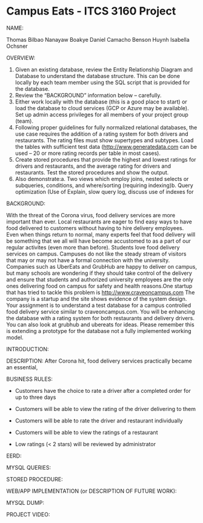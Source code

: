 # Campus Eats - ITCS 3160 Project

NAME:

Thomas Bilbao
Nanayaw Boakye
Daniel Camacho
Benson Huynh
Isabella Ochsner

OVERVIEW:

1)  Given an existing database, review the Entity Relationship Diagram and Database to understand the database structure.  This can be done locally by each team member using the SQL script that is provided for the database.
2)  Review the “BACKGROUND” information below – carefully.
3)  Either work locally with the database (this is a good place to start) or load the database to cloud services (GCP or Azure may be available). Set up admin access privileges for all members of your project group (team).
4)  Following proper guidelines for fully normalized relational databases, the use case requires the addition of a rating system for both drivers and restaurants.  The rating files must show supertypes and subtypes. Load the tables with sufficient test data (http://www.generatedata.com can be used – 20 or more rating records per table in most cases).
5)  Create stored procedures that provide the highest and lowest ratings for drivers and restaurants, and the average rating for drivers and restaurants.  Test the stored procedures and show the output.
6)  Also demonstrate:a. Two views which employ joins, nested selects or subqueries, conditions, and where/sorting (requiring indexing)b. Query optimization (Use of Explain, slow query log, discuss use of indexes for 

BACKGROUND: 

With the threat of the Corona virus, food delivery services are more important than ever.  Local restaurants are eager to find easy ways to have food delivered to customers without having to hire delivery employees. Even when things return to normal, many experts feel that food delivery will be something that we all will have become accustomed to as a part of our regular activites (even more than before).  Students love food delivery services on campus.  Campuses do not like the steady stream of visitors that may or  may not have a formal connection with the university.  Companies such as UberEats and GrubHub are happy to deliver on campus, but many schools are wondering if they should take control of the delivery and ensure that students and 
authorized university employees are the only ones delivering food on campus for safety and health reasons.One startup that has tried to tackle this problem  is http://www.craveoncampus.com The company is a startup and  the site shows evidence of the system design.  Your assignment is to understand a test database for a campus controlled food delivery service similar to craveoncampus.com.  You will be enhancing the database with a rating system for both restaurants and delivery drivers.  You can also look at grubhub and ubereats for ideas.  Please remember this is extending a prototype for the database not a fully implemented working model.   

INTRODUCTION:

DESCRIPTION:
After Corona hit, food delivery services practically became an essential,

BUSINESS RULES:

* Customers have the choice to rate a driver after a completed order for up to three days

* Customers will be able to view the rating of the driver delivering to them

* Customers will be able to rate the driver and restaurant individually

* Customers will be able to view the ratings of a restaurant

* Low ratings (< 2 stars) will be reviewed by administrator

EERD:

MYSQL QUERIES:

STORED PROCEDURE:

WEB/APP IMPLEMENTATION (or DESCRIPTION OF FUTURE WORK):

MYSQL DUMP:

PROJECT VIDEO:
